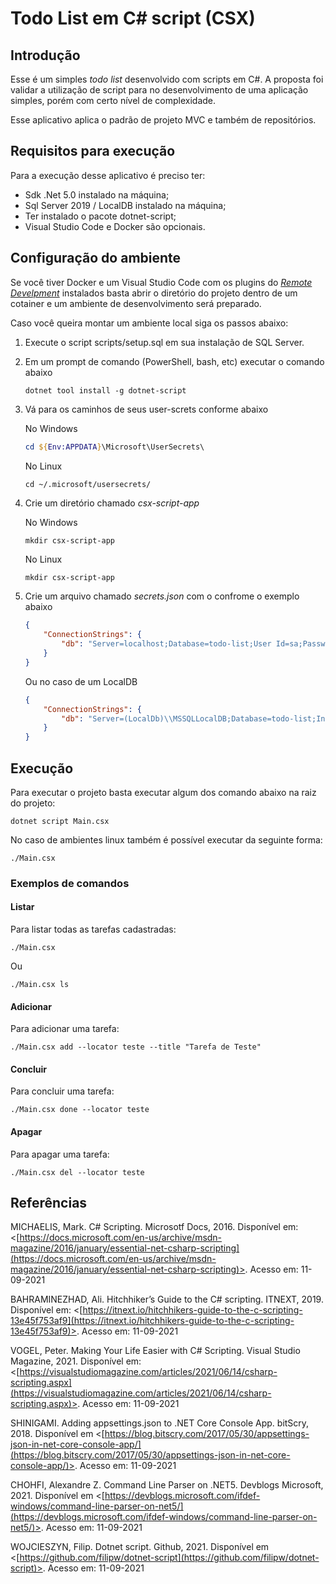 # Todo List em C# script (CSX)

## Introdução

Esse é um simples _todo list_ desenvolvido com scripts em C#. A proposta foi validar a utilização de script para no desenvolvimento de uma
aplicação simples, porém com certo nível de complexidade.

Esse aplicativo aplica o padrão de projeto MVC e também de repositórios.

## Requisitos para execução

Para a execução desse aplicativo é preciso ter:

- Sdk .Net 5.0 instalado na máquina;
- Sql Server 2019 / LocalDB instalado na máquina;
- Ter instalado o pacote dotnet-script;
- Visual Studio Code e Docker são opcionais.

## Configuração do ambiente

Se você tiver Docker e um Visual Studio Code com os plugins do _[Remote Develpment](https://marketplace.visualstudio.com/items?itemName=ms-vscode-remote.vscode-remote-extensionpack)_ instalados basta abrir o diretório do projeto dentro de um cotainer e um ambiente de desenvolvimento será preparado.

Caso você queira montar um ambiente local siga os passos abaixo:

1. Execute o script scripts/setup.sql em sua instalação de SQL Server.
2. Em um prompt de comando (PowerShell, bash, etc) executar o comando abaixo

    ~~~ Shell
    dotnet tool install -g dotnet-script
    ~~~

3. Vá para os caminhos de seus user-screts conforme abaixo

    No Windows
    ~~~ PowerShell
    cd ${Env:APPDATA}\Microsoft\UserSecrets\
    ~~~

    No Linux
    ~~~ Shell
    cd ~/.microsoft/usersecrets/
    ~~~

4. Crie um diretório chamado _csx-script-app_

    No Windows
    ~~~ PowerShell
    mkdir csx-script-app
    ~~~

    No Linux
    ~~~ Shell
    mkdir csx-script-app
    ~~~

4. Crie um arquivo chamado _secrets.json_ com o confrome o exemplo abaixo

    ~~~ JSON
    {
        "ConnectionStrings": {
            "db": "Server=localhost;Database=todo-list;User Id=sa;Password=P@ssw0rd"
        }
    }
    ~~~

    Ou no caso de um LocalDB

    ~~~ JSON
    {
        "ConnectionStrings": {
            "db": "Server=(LocalDb)\\MSSQLLocalDB;Database=todo-list;Integrated Security=true;"
        }
    }    
    ~~~

## Execução

Para executar o projeto basta executar algum dos comando abaixo na raiz do projeto:

~~~ Shell
dotnet script Main.csx 
~~~

No caso de ambientes linux também é possível executar da seguinte forma:

~~~ Shell
./Main.csx 
~~~

### Exemplos de comandos

#### Listar

Para listar todas as tarefas cadastradas:

~~~ Shell
./Main.csx 
~~~

Ou


~~~ Shell
./Main.csx ls
~~~

#### Adicionar

Para adicionar uma tarefa:

~~~ Shell
./Main.csx add --locator teste --title "Tarefa de Teste"
~~~

#### Concluir

Para concluir uma tarefa:

~~~ Shell
./Main.csx done --locator teste
~~~

#### Apagar

Para apagar uma tarefa:

~~~ Shell
./Main.csx del --locator teste
~~~

## Referências

MICHAELIS, Mark. C# Scripting. Microsotf Docs, 2016. Disponível em: <[https://docs.microsoft.com/en-us/archive/msdn-magazine/2016/january/essential-net-csharp-scripting](https://docs.microsoft.com/en-us/archive/msdn-magazine/2016/january/essential-net-csharp-scripting)>. Acesso em: 11-09-2021

BAHRAMINEZHAD, Ali. Hitchhiker’s Guide to the C# scripting. ITNEXT, 2019. Disponível em: <[https://itnext.io/hitchhikers-guide-to-the-c-scripting-13e45f753af9](https://itnext.io/hitchhikers-guide-to-the-c-scripting-13e45f753af9)>. Acesso em: 11-09-2021

VOGEL, Peter. Making Your Life Easier with C# Scripting. Visual Studio Magazine, 2021. Disponível em: <[https://visualstudiomagazine.com/articles/2021/06/14/csharp-scripting.aspx](https://visualstudiomagazine.com/articles/2021/06/14/csharp-scripting.aspx)>. Acesso em: 11-09-2021

SHINIGAMI. Adding appsettings.json to .NET Core Console App. bitScry, 2018. Disponível em <[https://blog.bitscry.com/2017/05/30/appsettings-json-in-net-core-console-app/](https://blog.bitscry.com/2017/05/30/appsettings-json-in-net-core-console-app/)>. Acesso em: 11-09-2021

CHOHFI, Alexandre Z. Command Line Parser on .NET5. Devblogs Microsoft, 2021. Disponível em <[https://devblogs.microsoft.com/ifdef-windows/command-line-parser-on-net5/](https://devblogs.microsoft.com/ifdef-windows/command-line-parser-on-net5/)>. Acesso em: 11-09-2021

WOJCIESZYN, Filip. Dotnet script. Github, 2021. Disponível em <[https://github.com/filipw/dotnet-script](https://github.com/filipw/dotnet-script)>. Acesso em: 11-09-2021
